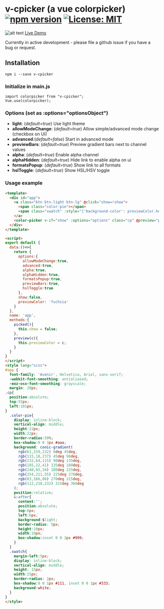 # v-cpicker (a vue colorpicker) [![npm version](https://badge.fury.io/js/v-cpicker.svg)](https://badge.fury.io/js/v-cpicker) [![License: MIT](https://img.shields.io/badge/License-MIT-yellow.svg)](https://opensource.org/licenses/MIT)

![alt text](http://thewebkid.com/colorpicker.png)
[Live Demo](http://thewebkid.com/cp/)

Currently in active development - please file a github issue if you have a bug or request. 
  
## Installation
    npm i --save v-cpicker

### Initialize in main.js
    import colorpicker from "v-cpicker";
    Vue.use(colorpicker);

### Options (set as :options="optionsObject")
- **light**: (_default=true_) Use light theme
- **allowModeChange**: (_default=true_) Allow simple/advanced mode change (checkbox on UI) 
- **advanced**:(_default=false_) Start in advanced mode
- **previewBars**: (_default=true_) Preview gradient bars next to channel values
- **alpha**: (_default=true_)  Enable alpha channel
- **alphaHidden**: (_default=true_) Hide link to enable alpha on ui
- **formatsPopup**: (_default=true_) Show link to all formats
- **hslToggle**: (_default=true_) Show HSL/HSV toggle

### Usage example
```html
<template>
  <div id="app">
    <a class="btn btn-light btn-lg" @click="show=!show">
      <span class="color-pie"></span>
      <span class="swatch" :style="{'background-color': previewColor.hex}"></span>
    </a>
    <color-picker v-if="show" :options="options" class="cp" @preview="preview" @picked="picked" :value="previewColor.hex"/>
  </div>
</template>

<script>
export default {
  data:()=>{
    return {
      options:{
        allowModeChange:true,
        advanced:true,
        alpha:true,
        alphaHidden:true,
        formatsPopup:true,
        previewBars:true,
        hslToggle:true
      },
      show:false,
      previewColor: 'fuchsia'
    }
  },
  name: 'app',
  methods:{
    picked(){
      this.show = false;
    },
    preview(c){
      this.previewColor = c;
    }
  }
}
</script>
<style lang="scss">  
#app {
  font-family: 'Avenir', Helvetica, Arial, sans-serif;
  -webkit-font-smoothing: antialiased;
  -moz-osx-font-smoothing: grayscale;
  margin: 20px;
.cp{
  position:absolute;
  top:55px;
  left:101px;
}
  .color-pie{
    display: inline-block;
    vertical-align: middle;
    height:22px;
    width:22px;
    border-radius:50%;
    box-shadow:0 0 3px #aaa;
    background: conic-gradient(
      rgb(61,159,232) 0deg 45deg,
      rgb(115,18,237) 45deg 90deg,
      rgb(232,64,115) 90deg 135deg,
      rgb(185,22,41) 135deg 180deg,
      rgb(240,65,34) 180deg 225deg,
      rgb(254,211,55) 225deg 270deg,
      rgb(83,166,86) 270deg 315deg,
      rgb(112,218,232) 315deg 360deg
    );
    position:relative;
    &:after{
      content:'';
      position:absolute;
      top:6px;
      left:6px;
      background:$light;
      border-radius: 5px;
      height:10px;
      width:10px;
      box-shadow:inset 0 0 2px #999;
    }
  }
  .swatch{
    margin-left:5px;
    display: inline-block;
    vertical-align: middle;
    height: 15px;
    width:15px;
    border-radius: 2px;
    box-shadow:0 0 1px #111, inset 0 0 1px #333;
    background:white;
  }
}
</style>

```



